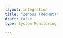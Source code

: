 ```yaml
---
layout: integration 
title: "Zenoss (RedHat)"
draft: false
type: System Monitoring

---
```


<!-- docs-include _integrations/agent-common/install/remote-installation.md:::SOURCE_SYSTEM_NAME=Zenoss:::PLATFORM_NAME=RedHat:::PLATFORM_LOWER=redhat -->

<!-- docs-include _integrations/zenoss/common.md -->

<!-- docs-include _integrations/agent-common/start-and-summary/generic.md:::SOURCE_SYSTEM_NAME=Zenoss:::PLATFORM=redhat -->
